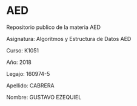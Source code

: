 # AED
Repositorio publico de la materia AED

Asignatura: Algoritmos y Estructura de Datos AED

Curso: K1051

Año: 2018

Legajo: 160974-5

Apellido: CABRERA

Nombre: GUSTAVO EZEQUIEL
